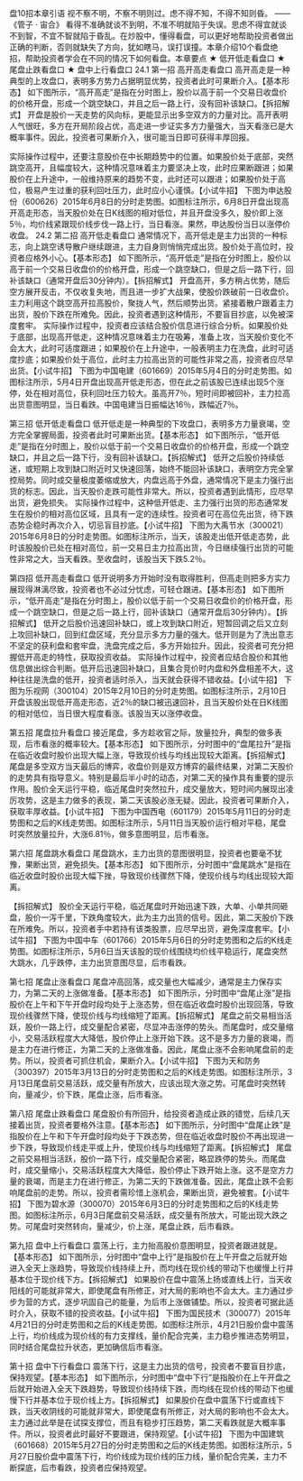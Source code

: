 盘10招本章引语
视不察不明，不察不明则过。虑不得不知，不得不知则昏。
——《管子 · 宙合》
看得不准确就谈不到明，不准不明就陷于失误。思虑不得宜就谈不到智，不宜不智就陷于昏乱。在炒股中，懂得看盘，可以更好地帮助投资者做出正确的判断，否则就缺失了方向，犹如瞎马，误打误撞。本章介绍10个看盘绝招，帮助投资者学会在不同的情况下如何看盘。本章要点
★ 低开低走看盘口
★ 尾盘止跌看盘口
★ 盘中上行看盘口
24.1 第一招 高开高走看盘口
高开高走是一种典型的上攻盘口，表明多方势力占据明显优势，投资者此时可果断介入。【基本形态】
如下图所示，“高开高走”是指在分时图上，股价以高于前一个交易日收盘价的价格开盘，形成一个跳空缺口，并且之后一路上行，没有回补该缺口。【拆招解式】
开盘是股价一天走势的风向标，更能显示出多空双方的力量对比。高开表明人气很旺，多方在开局阶段占优，高走进一步证实多方力量强大，当天看涨已是大概率事件。因此，投资者可果断介入，很可能当日即可获得丰厚回报。

实际操作过程中，还要注意股价在中长期趋势中的位置。如果股价处于底部，突然跳空高开，且幅度较大，这种情况意味着主力要坚决上攻，此时应果断跟进；如果股价在上升途中，一般维持原来的趋势不变，此时还可以跟进；如果股价处于高位，极易产生过重的获利回吐压力，此时应小心谨慎。【小试牛招】
下图为申达股份（600626）2015年6月8日的分时走势图。如图标注所示，6月8日开盘出现高开高走形态，当天股价处在日K线图的相对低位，并且开盘没多久，股价即上涨5％，均价线紧跟现价线步伐一路上行，当日看涨。果然，申达股份当日以涨停价收盘。
24.2 第二招 高开低走看盘口
通常情况下，高开低走是主力出货的一种标志，向上跳空诱导散户继续跟进，主力自身则悄悄完成出货。股价处于高位时，投资者应格外小心。【基本形态】
如下图所示，“高开低走”是指在分时图上，股价以高于前一个交易日收盘价的价格开盘，形成一个跳空缺口，但是之后一路下行，回补该缺口（通常开盘后30分钟内）。【拆招解式】
开盘高开，多方稍占优势，随后空方展开反击，不仅收复失地，而且进一步扩大战果，使股价跌破前一日收盘价。主力利用这个跳空高开拉高股价，聚拢人气，然后顺势出货。紧接着散户跟着主力出货，股价下跌在所难免。因此，投资者遇到这种情形，不要盲目抄底，以免被深度套牢。
实际操作过程中，投资者应该结合股价信息进行综合分析。如果股价处于底部，出现高开低走，这种情况意味着主力在吸筹，准备上攻，当天股价变化不会太大，此时可适度跟进；如果股价在上升途中，一般表明主力在洗盘，此时可适度抄底；如果股价处于高位，此时主力拉高出货的可能性非常之高，投资者应尽早出货。【小试牛招】
下图为中国电建（601669）2015年5月4日的分时走势图。如图标注所示，5月4日开盘出现高开低走形态，但在此之前该股已连续出现5个涨停，处在相对高位，获利回吐压力较大。虽高开7％，短时间即被回补，主力拉高出货意图明显，当日看跌。中国电建当日振幅达16％，跌幅近7％。

第三招 低开低走看盘口
低开低走是一种典型的下攻盘口，表明多方力量衰竭，空方完全掌握局面，投资者此时可果断出货。【基本形态】
如下图所示，“低开低走”是指在分时图上，股价以低于前一个交易日收盘价的价格开盘，形成一个跳空缺口，并且之后一路下行，没有回补该缺口。【拆招解式】
低开之后股价持续低迷，或短期上攻到缺口附近时又快速回落，始终不能回补该缺口，表明空方完全掌控局势。同时成交量极度萎缩或放大，内盘远高于外盘，通常情况下是主力强行出货的标志。因此，当天股价走跌可能性非常大。所以，投资者遇到此情形，应尽早出货，避免损失。
实际操作过程中，这种低开低走、主力强行出货的形态通常发生在股价的相对高位区域，且具有一定的连续性。投资者可在高位先出货，待下跌态势企稳时再次介入，切忌盲目抄底。【小试牛招】
下图为大禹节水（300021）2015年6月8日的分时走势图。如图标注所示，当天，该股走出低开低走态势，此时该股股价已处在相对高位，前一交易日主力拉高出货，今日继续强行出货的可能性非常之大，当天看跌。至收盘时，该股当天下跌5.2％。

第四招 低开高走看盘口
低开说明多方开始时没有取得胜利，但高走则把多方实力展现得淋漓尽致，投资者也不必过分忧虑，可轻仓跟进。【基本形态】
如下图所示，“低开高走”是指在分时图上，股价以低于前一个交易日收盘价的价格开盘，形成一个跳空缺口，但是之后一路上行，回补该缺口（通常开盘后30分钟内）。【拆招解式】
低开之后股价迅速回补缺口，或上攻到缺口附近，短暂回调之后又立刻上攻回补缺口，回到红盘区域，充分显示多方力量的强大。低开则是为了洗出意志不坚定的获利盘和套牢盘，洗盘完成之后，多方开始拉升。因此，投资者可充分把握低开高走的特性，获取投资收益。
实际操作过程中，投资者应结合股价和其他信息做出综合判断。低开后迅速回补缺口，且集合竞价时内盘和外盘相差不大，这种往往是洗盘的低开，投资者适时杀入，当天就会获得不错收益。【小试牛招】
下图为乐视网（300104）2015年2月10日的分时走势图。如图标注所示，2月10日开盘该股出现低开高走形态，近2％的缺口被迅速回补，且当天股价处在日K线图的相对低位，当日很大程度看涨。该股当天以涨停收盘。

第五招 尾盘拉升看盘口
接近尾盘，多方趁收官之际，放量拉升，典型的做多表现，后市看涨的概率较大。【基本形态】
如下图所示，分时图中的“盘尾拉升”是指在临近收盘时股价出现大幅上涨，导致现价线与均线出现较大距离。【拆招解式】
尾盘是多空双方当天最后的博弈，收盘价则是双方博弈的最终结果，对第二天股价的走势具有指导意义。特别是最后半小时的动态，对第二天的操作具有重要的提示作用。股价全天运行平稳，临近尾盘时突然拉升，成交量放大，短时间内展现出凌厉攻势，这是主力做多的表现，第二天该股必涨无疑。因此，投资者可果断介入，获取丰厚收益。【小试牛招】
下图为中国西电（601179）2015年5月11日的分时走势图和之后的K线走势图。如图标注所示，5月11日当天股价运行相对平稳，尾盘时突然放量拉升，大涨6.81％，做多意图明显，后市看涨。

第六招 尾盘跳水看盘口
尾盘跳水，主力出货的意图很明显，投资者也要毫不犹豫，果断出货，避免损失。【基本形态】
如下图所示，分时图中“盘尾跳水”是指在临近收盘时股价出现大幅下挫，导致现价线骤然下降，使现价线与均线出现较大距离。

【拆招解式】
股价全天运行平稳，临近尾盘时开始迅速下跌，大单、小单共同砸盘，股价一泻千里，下跌角度较大，此为主力出货的信号。因此，第二天股价下跌在所难免。所以，投资者手中若持有该类股票，应尽早出货，避免深度套牢。【小试牛招】
下图为中国中车（601766）2015年5月6日的分时走势图和之后的K线走势图。如图标注所示，5月6日当天该股的现价线围绕均价线平稳运行，尾盘突然大跳水，几乎跌停，主力出货意图尽显，后市看跌。

第七招 尾盘止涨看盘口
尾盘冲高回落，成交量也大幅减少，通常是主力保存实力，为第二天的上涨做准备。【基本形态】
如下图所示，分时图中“盘尾止涨”是指股价在上午和下午开盘时段均处于上涨态势，但在临近收盘时股价出现回落，导致现价线骤然下降，使现价线与均线缩短了距离。【拆招解式】
尾盘之前交易相当活跃，股价一路上行，成交量配合紧密，尽显冲击涨停的势头。而尾盘时，成交量缩小，交易活跃程度大大降低，股价停止上涨开始下跌。这不是多方力量的衰竭，而是主力在进行修正，为第二天的上涨做准备。因此，尾盘止涨不会影响尾盘前的走势。所以，投资者可抓住机会，果断介入。【小试牛招】
下图为天和防务（300397）2015年3月13日的分时走势图和之后的K线走势图。如图标注所示，3月13日尾盘前交易活跃，成交量有所放大，应该出现大涨之势。可尾盘时突然转向，量减少，价下跌，尾盘止涨，后市看涨。

第八招 尾盘止跌看盘口
尾盘股价有所回升，给投资者造成止跌的错觉，后续几天接着出货，投资者要格外注意。【基本形态】
如下图所示，分时图中“盘尾止跌”是指股价在上午和下午开盘时段均处于下跌态势，但在临近收盘时股价不再出现进一步下跌，导致现价线走平或上升，使现价线与均线缩短了距离。【拆招解式】
尾盘之前交易相当活跃，股价一路下行，成交量配合紧密，略显跌停的势头。而尾盘时，成交量缩小，交易活跃程度大大降低，股价停止下跌开始上涨。这不是空方力量的衰竭，而是主力在进行修正，为第二天的下跌做准备。因此，尾盘止跌不会影响尾盘前的走势。所以，投资者需珍惜上涨机会，果断出货，避免被套。【小试牛招】
下图为碧水源（300070）2015年6月3日的分时走势图和之后的K线走势图。如图标注所示，6月3日尾盘前交易活跃，成交量有所放大，可能出现大跌之势。可尾盘时突然转向，量减少，价上涨，尾盘止跌，后市看跌。

第九招 盘中上行看盘口
震荡上行，主力抬高股价意图明显，投资者跟进就是。【基本形态】
如下图所示，分时图中“盘中上行”是指股价在上午开盘之后就开始进入全天上涨趋势，导致现价线持续上升，而均线在现价线的带动下也缓慢上行并基本位于现价线下方。【拆招解式】
如果股价在盘中震荡上扬或直线上行，当天收阳线的可能就非常大，即使尾盘有所修正，对大局的影响也不会太大。主力通过步步为营的方式，逐步巩固自己的能量，为后市上涨做铺垫。所以，投资者可据此适时介入，获取不错的投资收益。【小试牛招】
下图为国民技术（300077）2015年4月21日的分时走势图和之后的K线走势图。如图标注所示，4月21日股价盘中震荡上行，均价线成为现价线的有力支撑线，量价配合完美，主力稳步推进态势明显，同时结合尾盘拉升状态，更加确信后市看涨。

第十招 盘中下行看盘口
震荡下行，这是主力出货的信号，投资者不要盲目抄底，保持观望。【基本形态】
如下图所示，分时图中“盘中下行”是指股价在上午开盘之后就开始进入全天下跌趋势，导致现价线持续下跌，而均线在现价线的带动下也缓慢下行并基本位于现价线上方。【拆招解式】
如果股价在盘中震荡下行或直线下跌，当天收阴线的可能就非常大，即使尾盘有所修正，对大局的影响也不会太大。主力通过此举是在试探支撑位，而且有稳步打压趋势，第二天看跌就是大概率事件。所以，投资者此时最好不要跟进，保持观望。【小试牛招】
下图为中国建筑（601668）2015年5月27日的分时走势图和之后的K线走势图。如图标注所示，5月27日股价盘中震荡下行，均价线成为现价线的压力线，量价配合完美，主力不断探底，后市看跌，投资者应保持观望。